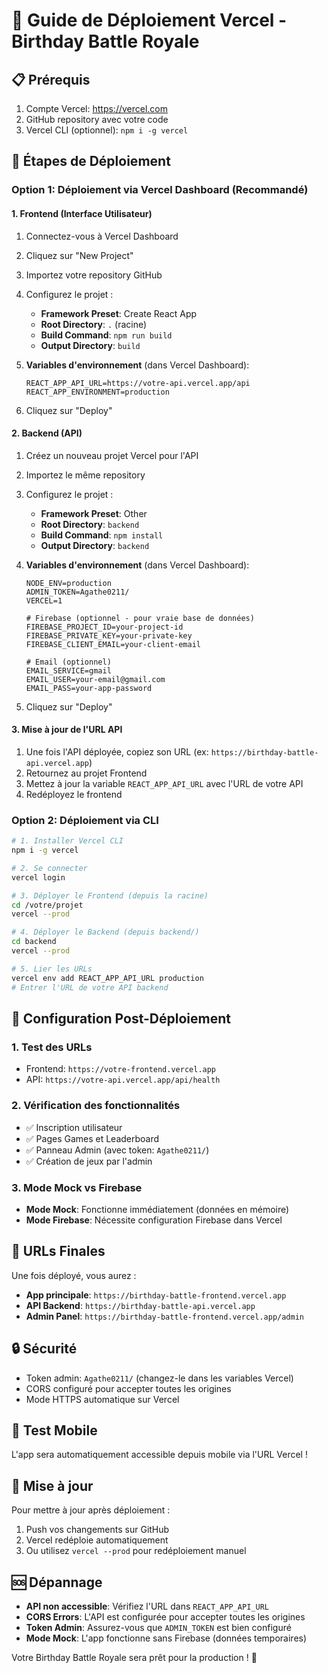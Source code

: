 # 🚀 Guide de Déploiement Vercel - Birthday Battle Royale

## 📋 Prérequis

1. Compte Vercel: https://vercel.com
2. GitHub repository avec votre code
3. Vercel CLI (optionnel): `npm i -g vercel`

## 🔧 Étapes de Déploiement

### Option 1: Déploiement via Vercel Dashboard (Recommandé)

#### 1. **Frontend (Interface Utilisateur)**
1. Connectez-vous à Vercel Dashboard
2. Cliquez sur "New Project"
3. Importez votre repository GitHub
4. Configurez le projet :
   - **Framework Preset**: Create React App
   - **Root Directory**: `.` (racine)
   - **Build Command**: `npm run build`
   - **Output Directory**: `build`

5. **Variables d'environnement** (dans Vercel Dashboard):
   ```
   REACT_APP_API_URL=https://votre-api.vercel.app/api
   REACT_APP_ENVIRONMENT=production
   ```

6. Cliquez sur "Deploy"

#### 2. **Backend (API)**
1. Créez un nouveau projet Vercel pour l'API
2. Importez le même repository
3. Configurez le projet :
   - **Framework Preset**: Other
   - **Root Directory**: `backend`
   - **Build Command**: `npm install`
   - **Output Directory**: `backend`

4. **Variables d'environnement** (dans Vercel Dashboard):
   ```
   NODE_ENV=production
   ADMIN_TOKEN=Agathe0211/
   VERCEL=1
   
   # Firebase (optionnel - pour vraie base de données)
   FIREBASE_PROJECT_ID=your-project-id
   FIREBASE_PRIVATE_KEY=your-private-key
   FIREBASE_CLIENT_EMAIL=your-client-email
   
   # Email (optionnel)
   EMAIL_SERVICE=gmail
   EMAIL_USER=your-email@gmail.com
   EMAIL_PASS=your-app-password
   ```

5. Cliquez sur "Deploy"

#### 3. **Mise à jour de l'URL API**
1. Une fois l'API déployée, copiez son URL (ex: `https://birthday-battle-api.vercel.app`)
2. Retournez au projet Frontend
3. Mettez à jour la variable `REACT_APP_API_URL` avec l'URL de votre API
4. Redéployez le frontend

### Option 2: Déploiement via CLI

```bash
# 1. Installer Vercel CLI
npm i -g vercel

# 2. Se connecter
vercel login

# 3. Déployer le Frontend (depuis la racine)
cd /votre/projet
vercel --prod

# 4. Déployer le Backend (depuis backend/)
cd backend
vercel --prod

# 5. Lier les URLs
vercel env add REACT_APP_API_URL production
# Entrer l'URL de votre API backend
```

## 🔧 Configuration Post-Déploiement

### 1. **Test des URLs**
- Frontend: `https://votre-frontend.vercel.app`
- API: `https://votre-api.vercel.app/api/health`

### 2. **Vérification des fonctionnalités**
- ✅ Inscription utilisateur
- ✅ Pages Games et Leaderboard
- ✅ Panneau Admin (avec token: `Agathe0211/`)
- ✅ Création de jeux par l'admin

### 3. **Mode Mock vs Firebase**
- **Mode Mock**: Fonctionne immédiatement (données en mémoire)
- **Mode Firebase**: Nécessite configuration Firebase dans Vercel

## 🎯 URLs Finales

Une fois déployé, vous aurez :
- **App principale**: `https://birthday-battle-frontend.vercel.app`
- **API Backend**: `https://birthday-battle-api.vercel.app`
- **Admin Panel**: `https://birthday-battle-frontend.vercel.app/admin`

## 🔒 Sécurité

- Token admin: `Agathe0211/` (changez-le dans les variables Vercel)
- CORS configuré pour accepter toutes les origines
- Mode HTTPS automatique sur Vercel

## 📱 Test Mobile

L'app sera automatiquement accessible depuis mobile via l'URL Vercel !

## 🔄 Mise à jour

Pour mettre à jour après déploiement :
1. Push vos changements sur GitHub
2. Vercel redéploie automatiquement
3. Ou utilisez `vercel --prod` pour redéploiement manuel

## 🆘 Dépannage

- **API non accessible**: Vérifiez l'URL dans `REACT_APP_API_URL`
- **CORS Errors**: L'API est configurée pour accepter toutes les origines
- **Token Admin**: Assurez-vous que `ADMIN_TOKEN` est bien configuré
- **Mode Mock**: L'app fonctionne sans Firebase (données temporaires)

Votre Birthday Battle Royale sera prêt pour la production ! 🎉
